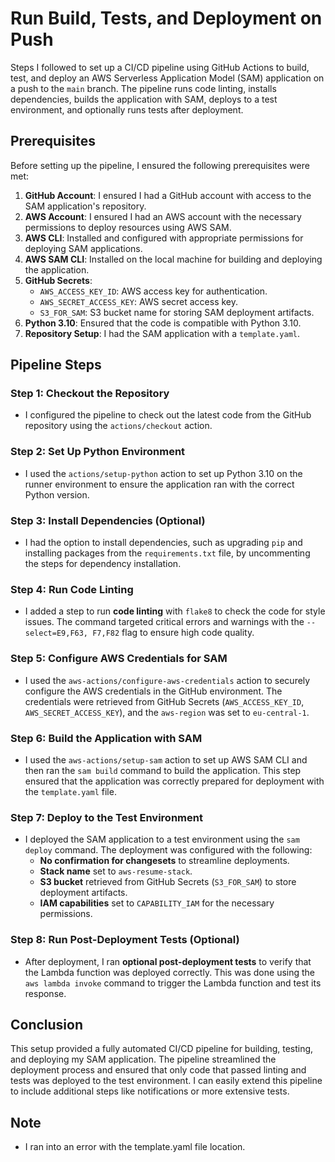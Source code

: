 # Run Build, Tests, and Deployment on Push

 Steps I followed to set up a CI/CD pipeline using GitHub Actions to build, test, and deploy an AWS Serverless Application Model (SAM) application on a push to the `main` branch. The pipeline runs code linting, installs dependencies, builds the application with SAM, deploys to a test environment, and optionally runs tests after deployment.

## Prerequisites

Before setting up the pipeline, I ensured the following prerequisites were met:

1. **GitHub Account**: I ensured I had a GitHub account with access to the SAM application's repository.
2. **AWS Account**: I ensured I had an AWS account with the necessary permissions to deploy resources using AWS SAM.
3. **AWS CLI**: Installed and configured with appropriate permissions for deploying SAM applications.
4. **AWS SAM CLI**: Installed on the local machine for building and deploying the application.
5. **GitHub Secrets**:
   - `AWS_ACCESS_KEY_ID`: AWS access key for authentication.
   - `AWS_SECRET_ACCESS_KEY`: AWS secret access key.
   - `S3_FOR_SAM`: S3 bucket name for storing SAM deployment artifacts.
6. **Python 3.10**: Ensured that the code is compatible with Python 3.10.
7. **Repository Setup**: I had the SAM application with a `template.yaml`.

## Pipeline Steps

### Step 1: Checkout the Repository
- I configured the pipeline to check out the latest code from the GitHub repository using the `actions/checkout` action.

### Step 2: Set Up Python Environment
- I used the `actions/setup-python` action to set up Python 3.10 on the runner environment to ensure the application ran with the correct Python version.

### Step 3: Install Dependencies (Optional)
- I had the option to install dependencies, such as upgrading `pip` and installing packages from the `requirements.txt` file, by uncommenting the steps for dependency installation.

### Step 4: Run Code Linting
- I added a step to run **code linting** with `flake8` to check the code for style issues. The command targeted critical errors and warnings with the `--select=E9,F63, F7,F82` flag to ensure high code quality.

### Step 5: Configure AWS Credentials for SAM
- I used the `aws-actions/configure-aws-credentials` action to securely configure the AWS credentials in the GitHub environment. The credentials were retrieved from GitHub Secrets (`AWS_ACCESS_KEY_ID`, `AWS_SECRET_ACCESS_KEY`), and the `aws-region` was set to `eu-central-1`.

### Step 6: Build the Application with SAM
- I used the `aws-actions/setup-sam` action to set up AWS SAM CLI and then ran the `sam build` command to build the application. This step ensured that the application was correctly prepared for deployment with the `template.yaml` file.

### Step 7: Deploy to the Test Environment
- I deployed the SAM application to a test environment using the `sam deploy` command. The deployment was configured with the following:
  - **No confirmation for changesets** to streamline deployments.
  - **Stack name** set to `aws-resume-stack`.
  - **S3 bucket** retrieved from GitHub Secrets (`S3_FOR_SAM`) to store deployment artifacts.
  - **IAM capabilities** set to `CAPABILITY_IAM` for the necessary permissions.

### Step 8: Run Post-Deployment Tests (Optional)
- After deployment, I ran **optional post-deployment tests** to verify that the Lambda function was deployed correctly. This was done using the `aws lambda invoke` command to trigger the Lambda function and test its response.

## Conclusion
This setup provided a fully automated CI/CD pipeline for building, testing, and deploying my SAM application. The pipeline streamlined the deployment process and ensured that only code that passed linting and tests was deployed to the test environment. I can easily extend this pipeline to include additional steps like notifications or more extensive tests.
## Note
- I ran into an error  with the template.yaml file location.

